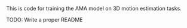 This is code for training the AMA model on 3D motion estimation tasks.

TODO: Write a proper README
